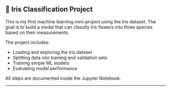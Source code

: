 ## 🌸 Iris Classification Project

This is my first machine learning mini-project using the Iris dataset.
The goal is to build a model that can classify Iris flowers into three species based on their measurements.

The project includes:

* Loading and exploring the Iris dataset
* Splitting data into training and validation sets
* Training simple ML models
* Evaluating model performance

All steps are documented inside the Jupyter Notebook.

---

